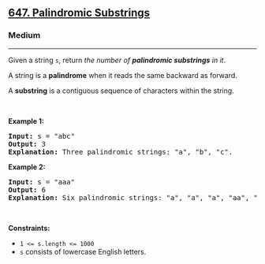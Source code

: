 <h2><a href="https://leetcode.com/problems/palindromic-substrings/">647. Palindromic Substrings</a></h2><h3>Medium</h3><hr><div style="user-select: auto;"><p style="user-select: auto;">Given a string <code style="user-select: auto;">s</code>, return <em style="user-select: auto;">the number of <strong style="user-select: auto;">palindromic substrings</strong> in it</em>.</p>

<p style="user-select: auto;">A string is a <strong style="user-select: auto;">palindrome</strong> when it reads the same backward as forward.</p>

<p style="user-select: auto;">A <strong style="user-select: auto;">substring</strong> is a contiguous sequence of characters within the string.</p>

<p style="user-select: auto;">&nbsp;</p>
<p style="user-select: auto;"><strong style="user-select: auto;">Example 1:</strong></p>

<pre style="user-select: auto;"><strong style="user-select: auto;">Input:</strong> s = "abc"
<strong style="user-select: auto;">Output:</strong> 3
<strong style="user-select: auto;">Explanation:</strong> Three palindromic strings: "a", "b", "c".
</pre>

<p style="user-select: auto;"><strong style="user-select: auto;">Example 2:</strong></p>

<pre style="user-select: auto;"><strong style="user-select: auto;">Input:</strong> s = "aaa"
<strong style="user-select: auto;">Output:</strong> 6
<strong style="user-select: auto;">Explanation:</strong> Six palindromic strings: "a", "a", "a", "aa", "aa", "aaa".
</pre>

<p style="user-select: auto;">&nbsp;</p>
<p style="user-select: auto;"><strong style="user-select: auto;">Constraints:</strong></p>

<ul style="user-select: auto;">
	<li style="user-select: auto;"><code style="user-select: auto;">1 &lt;= s.length &lt;= 1000</code></li>
	<li style="user-select: auto;"><code style="user-select: auto;">s</code> consists of lowercase English letters.</li>
</ul>
</div>